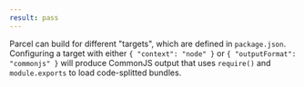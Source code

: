 ```yaml
---
result: pass
---
```


Parcel can build for different "targets", which are defined in `package.json`. Configuring a target with either `{ "context": "node" }` or `{ "outputFormat": "commonjs" }` will produce CommonJS output that uses `require()` and `module.exports` to load code-splitted bundles.
